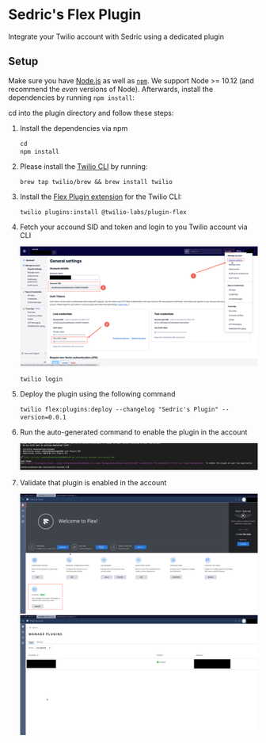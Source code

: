 # Sedric's Flex Plugin

Integrate your Twilio account with Sedric using a dedicated plugin

## Setup

Make sure you have [Node.js](https://nodejs.org) as well as [`npm`](https://npmjs.com). We support Node >= 10.12 (and recommend the _even_ versions of Node). Afterwards, install the dependencies by running `npm install`:

cd into the plugin directory and follow these steps:

1. Install the dependencies via npm
    ```
    cd
    npm install
    ```

2. Please install the [Twilio CLI](https://www.twilio.com/docs/twilio-cli/quickstart) by running:
    ```
    brew tap twilio/brew && brew install twilio
    ```
3. Install the [Flex Plugin extension](https://github.com/twilio-labs/plugin-flex/tree/v1-beta) for the Twilio CLI:

    ```
    twilio plugins:install @twilio-labs/plugin-flex
    ```
4. Fetch your accound SID and token and login to you Twilio account via CLI
    
    ![alt text](docs/token.png)

    ```
    twilio login
    ```
5. Deploy the plugin using the following command
    ```
    twilio flex:plugins:deploy --changelog "Sedric's Plugin" --version=0.0.1     
    ```
6. Run the auto-generated command to enable the plugin in the account
    
    ![alt text](docs/autogeneraed_command.png)
    
7. Validate that plugin is enabled in the account

    ![alt text](docs/plugin_1.png)
    ![alt text](docs/plugin_2.png)